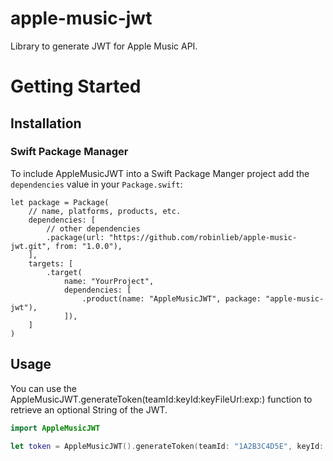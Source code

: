 # apple-music-jwt
Library to generate JWT for Apple Music API.

# Getting Started

## Installation

### Swift Package Manager

To include AppleMusicJWT into a Swift Package Manger project add the `dependencies` value in your `Package.swift`:

```
let package = Package(
    // name, platforms, products, etc.
    dependencies: [
        // other dependencies
        .package(url: "https://github.com/robinlieb/apple-music-jwt.git", from: "1.0.0"),
    ],
    targets: [
        .target(
            name: "YourProject",
            dependencies: [
                .product(name: "AppleMusicJWT", package: "apple-music-jwt"),
            ]),
    ]
)
```

## Usage

You can use the AppleMusicJWT.generateToken(teamId:keyId:keyFileUrl:exp:) function to retrieve an optional String of the JWT. 

```swift
import AppleMusicJWT

let token = AppleMusicJWT().generateToken(teamId: "1A2B3C4D5E", keyId: "5E4D3C2B1A", keyFileUrl: "path/to/file", exp: 60)
```

